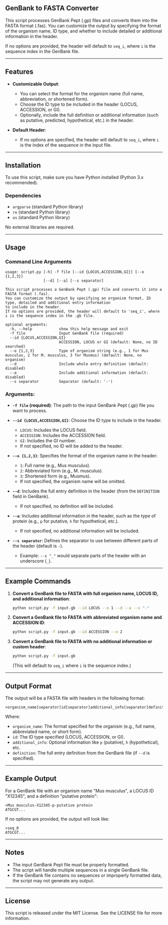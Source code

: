 ## GenBank to FASTA Converter

This script processes GenBank Pept (.gp) files and converts them into the FASTA format (.fas). You can customize the output by specifying the format of the organism name, ID type, and whether to include detailed or additional information in the header. 

If no options are provided, the header will default to `seq_i`, where `i` is the sequence index in the GenBank file.

---

## Features

- **Customizable Output**: 
  - You can select the format for the organism name (full name, abbreviation, or shortened form).
  - Choose the ID type to be included in the header (LOCUS, ACCESSION, or GI).
  - Optionally, include the full definition or additional information (such as putative, predicted, hypothetical, etc.) in the header.
  
- **Default Header**: 
  - If no options are specified, the header will default to `seq_i`, where `i` is the index of the sequence in the input file.

---

## Installation

To use this script, make sure you have Python installed (Python 3.x recommended).

### Dependencies

- `argparse` (standard Python library)
- `re` (standard Python library)
- `os` (standard Python library)

No external libraries are required.

---

## Usage

### Command Line Arguments

```
usage: script.py [-h] -f file [--id {LOCUS,ACCESSION,GI}] [--o {1,2,3}]
                 [--d] [--a] [--s separator]

This script processes a GenBank Pept (.gp) file and converts it into a FASTA format (.fas).
You can customize the output by specifying an organism format, ID type, detailed and additional entry information
to include in the header.
If no options are provided, the header will default to 'seq_i', where i is the sequence index in the .gb file.

optional arguments:
  -h, --help            show this help message and exit
  -f file               Input GenBank file (required)
  --id {LOCUS,ACCESSION,GI}
                        ACCESSION, LOCUS or GI (default: None, no ID searched)
  --o {1,2,3}           Type of organism string (e.g., 1 for Mus musculus, 2 for M. musculus, 3 for Musmus) (default: None, no organism)
  --d                   Include whole entry definition (default: disabled)
  --a                   Include additional information (default: disabled)
  --s separator         Separator (default: '-')
```

### Arguments:

- **`-f file` (required)**: The path to the input GenBank Pept (.gp) file you want to process.
- **`--id {LOCUS,ACCESSION,GI}`**: Choose the ID type to include in the header. 
  - `LOCUS`: Includes the LOCUS field.
  - `ACCESSION`: Includes the ACCESSION field.
  - `GI`: Includes the GI number.
  - If not specified, no ID will be added to the header.
  
- **`--o {1,2,3}`**: Specifies the format of the organism name in the header:
  - `1`: Full name (e.g., Mus musculus).
  - `2`: Abbreviated form (e.g., M. musculus).
  - `3`: Shortened form (e.g., Musmus).
  - If not specified, the organism name will be omitted.
  
- **`--d`**: Includes the full entry definition in the header (from the `DEFINITION` field in GenBank).
  - If not specified, no definition will be included.
  
- **`--a`**: Includes additional information in the header, such as the type of protein (e.g., `p` for putative, `h` for hypothetical, etc.).
  - If not specified, no additional information will be included.
  
- **`--s separator`**: Defines the separator to use between different parts of the header (default is `-`).
  - Example: `--s "_"` would separate parts of the header with an underscore (`_`).

---

## Example Commands

1. **Convert a GenBank file to FASTA with full organism name, LOCUS ID, and additional information**:

   ```bash
   python script.py -f input.gb --id LOCUS --o 1 --d --a --s "-"
   ```

2. **Convert a GenBank file to FASTA with abbreviated organism name and ACCESSION ID**:

   ```bash
   python script.py -f input.gb --id ACCESSION --o 2
   ```

3. **Convert a GenBank file to FASTA with no additional information or custom header**:

   ```bash
   python script.py -f input.gb
   ```

   (This will default to `seq_i` where `i` is the sequence index.)

---

## Output Format

The output will be a FASTA file with headers in the following format:

```
>organism_name[separator]id[separator]additional_info[separator]definition
```

Where:
- `organism_name`: The format specified for the organism (e.g., full name, abbreviated name, or short form).
- `id`: The ID type specified (LOCUS, ACCESSION, or GI).
- `additional_info`: Optional information like `p` (putative), `h` (hypothetical), etc.
- `definition`: The full entry definition from the GenBank file (if `--d` is specified).

---

## Example Output

For a GenBank file with an organism name "Mus musculus", a LOCUS ID "X12345", and a definition "putative protein":

```
>Mus musculus-X12345-p-putative protein
ATGCGT...
```

If no options are provided, the output will look like:

```
>seq_0
ATGCGT...
```

---

## Notes

- The input GenBank Pept file must be properly formatted.
- The script will handle multiple sequences in a single GenBank file.
- If the GenBank file contains no sequences or improperly formatted data, the script may not generate any output.

---

## License

This script is released under the MIT License. See the LICENSE file for more information.
